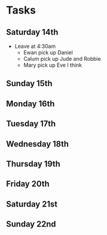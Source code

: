 # Tasks

## Saturday 14th
* Leave at 4:30am
  * Ewan pick up Daniel
  * Calum pick up Jude and Robbie
  * Mary pick up Eve I think


## Sunday 15th


## Monday 16th


## Tuesday 17th


## Wednesday 18th


## Thursday 19th


## Friday 20th


## Saturday 21st


## Sunday 22nd
